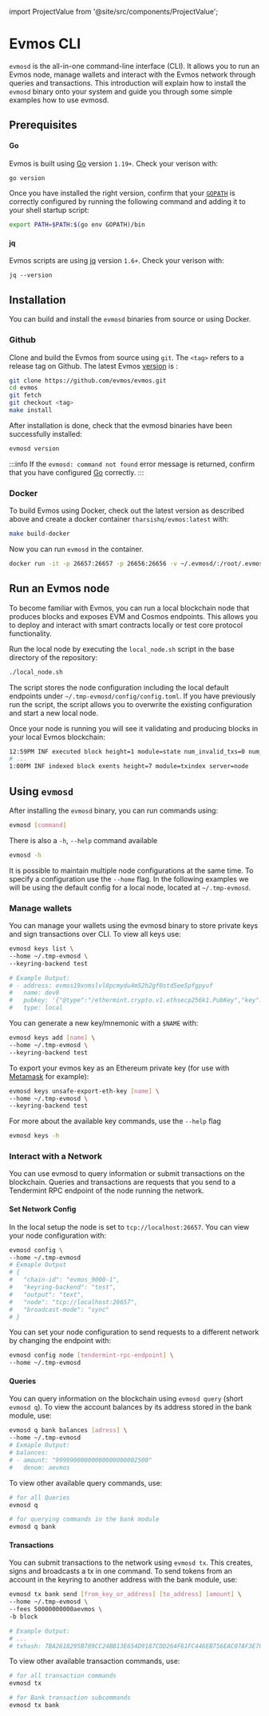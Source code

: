 import ProjectValue from '@site/src/components/ProjectValue';

# Evmos CLI

`evmosd` is the all-in-one command-line interface (CLI). It allows you to run an Evmos node, manage wallets and interact with the Evmos network through queries and transactions. This introduction will explain how to install the `evmosd` binary onto your system and guide you through some simple examples how to use evmosd.

## Prerequisites

#### Go

Evmos is built using [Go](https://golang.org/dl/) version `1.19+`. Check your verison with:

```bash
go version
```

Once you have installed the right version, confirm that your [`GOPATH`](https://golang.org/doc/gopath_code#GOPATH) is correctly configured by running the following command and adding it to your shell startup script:

```bash
export PATH=$PATH:$(go env GOPATH)/bin
```

#### jq

Evmos scripts are using [jq](https://stedolan.github.io/jq/download/) version `1.6+`. Check your verison with:

```
jq --version
```

## Installation

You can build and install the `evmosd` binaries from source or using Docker.

### Github

Clone and build the Evmos from source using `git`. The `<tag>` refers to a release tag on Github. The latest Evmos [version](https://github.com/evmos/evmos/releases) is <ProjectValue keyword='latest_version'/>:

```bash
git clone https://github.com/evmos/evmos.git
cd evmos
git fetch
git checkout <tag>
make install
```

After installation is done, check that the evmosd binaries have been successfully installed:

```bash
evmosd version
```

:::info
If the `evmosd: command not found` error message is returned, confirm that you have configured [Go](#go) correctly.
:::

### Docker

To build Evmos using Docker, check out the latest version as described above and create a docker container `tharsishq/evmos:latest` with:

```bash
make build-docker
```
Now you can run `evmosd` in the container.

```bash
docker run -it -p 26657:26657 -p 26656:26656 -v ~/.evmosd/:/root/.evmosd tharsishq/evmos:latest evmosd version
```

<!--
TODO: The docekr setup is missing a script that lets you run a local node -> requires a better description


```bash
# To initialize
docker run -it -p 26657:26657 -p 26656:26656 -v ~/.evmosd/:/root/.evmosd tharsishq/evmos:latest evmosd init test-chain --chain-id test_9000-2

# To run
docker run -it -p 26657:26657 -p 26656:26656 -v ~/.evmosd/:/root/.evmosd tharsishq/evmos:latest evmosd start


Following just this, causes running into

`panic: validator set is empty after InitGenesis, please ensure at least one validator is initialized with a delegation greater than or equal to the DefaultPowerReduction ({824649071904})`
``` -->

## Run an Evmos node

To become familiar with Evmos, you can run a local blockchain node that produces blocks and exposes EVM and Cosmos endpoints. This allows you to deploy and interact with smart contracts locally or test core protocol functionality.

Run the local node by executing the `local_node.sh` script in the base directory of the repository:

```bash
./local_node.sh
```

The script stores the node configuration including the local default endpoints under `~/.tmp-evmosd/config/config.toml`. If you have previously run the script, the script allows you to overwrite the existing configuration and start a new local node.

Once your node is running you will see it validating and producing blocks in your local Evmos blockchain:

```bash
12:59PM INF executed block height=1 module=state num_invalid_txs=0 num_valid_txs=0 server=node
# ...
1:00PM INF indexed block exents height=7 module=txindex server=node
```

## Using `evmosd`

After installing the `evmosd` binary, you can run commands using:

```bash
evmosd [command]
```
There is also a `-h`, `--help` command available

```bash
evmosd -h
```

It is possible to maintain multiple node configurations at the same time. To specify a configuration use the `--home` flag. In the following examples we will be using the default config for a local node, located at `~/.tmp-evmosd`.

### Manage wallets

You can manage your wallets using the evmosd binary to store private keys and sign transactions over CLI. To view all keys use:

```bash
evmosd keys list \
--home ~/.tmp-evmosd \
--keyring-backend test

# Example Output:
# - address: evmos19xnmslvl0pcmydu4m52h2gf0std5ee5pfgpyuf
#   name: dev0
#   pubkey: '{"@type":"/ethermint.crypto.v1.ethsecp256k1.PubKey","key":"AzKouyoUL0UUS1qRUZdqyVsTPkCAFWwxx3+BTOw36nKp"}'
#   type: local
```

You can generate a new key/mnemonic with a `$NAME` with:

```bash
evmosd keys add [name] \
--home ~/.tmp-evmosd \
--keyring-backend test
```

To export your evmos key as an Ethereum private key (for use with [Metamask](../../use/connect-your-wallet/metamask.mdx) for example):

```bash
evmosd keys unsafe-export-eth-key [name] \
--home ~/.tmp-evmosd \
--keyring-backend test
```

For more about the available key commands, use the `--help` flag

```bash
evmosd keys -h
```

<!-- TODD: Add link to node configurations
:::tip
For more information about the Keyring and its backend options, click [here](../../../protocol/concepts/keyring).
:::
-->

### Interact with a Network

You can use evmosd to query information or submit transactions on the blockchain. Queries and transactions are requests that you send to a Tendermint RPC endpoint of the node running the network.

#### Set Network Config

In the local setup the node is set to `tcp://localhost:26657`. You can view your node configuration with:

```bash
evmosd config \
--home ~/.tmp-evmosd
# Exmaple Output
# {
# 	"chain-id": "evmos_9000-1",
# 	"keyring-backend": "test",
# 	"output": "text",
# 	"node": "tcp://localhost:26657",
# 	"broadcast-mode": "sync"
# }
```

You can set your node configuration to send requests to a different network by changing the endpoint with:

```bash
evmosd config node [tendermint-rpc-endpoint] \
--home ~/.tmp-evmosd
```

<!-- TODD Add Link to learn about more node configurations -->

#### Queries

You can query information on the blockchain using `evmosd query` (short `evmosd q`). To view the account balances by its address stored in the bank module, use:

```bash
evmosd q bank balances [adress] \
--home ~/.tmp-evmosd
# Exmaple Output:
# balances:
# - amount: "99999000000000000000002500"
#   denom: aevmos
```

To view other available query commands, use:

```bash
# for all Queries
evmosd q

# for querying commands in the bank module
evmosd q bank
```

#### Transactions

You can submit transactions to the network using `evmosd tx`. This creates, signs and broadcasts a tx in one command. To send tokens from an account in the keyring to another address with the bank module, use:

```bash
evmosd tx bank send [from_key_or_address] [to_address] [amount] \
--home ~/.tmp-evmosd \
--fees 50000000000aevmos \
-b block

# Example Output:
# ...
# txhash: 7BA2618295B789CC24BB13E654D9187CDD264F61FC446EB756EAC07AF3E7C40A
```

To view other available transaction commands, use:

```bash
# for all transaction commands
evmosd tx

# for Bank transaction subcommands
evmosd tx bank
```

<!-- TDOO add CTA for

- Academy
- Node configurations
- Manual node setup
- Running Validator node
-  -->